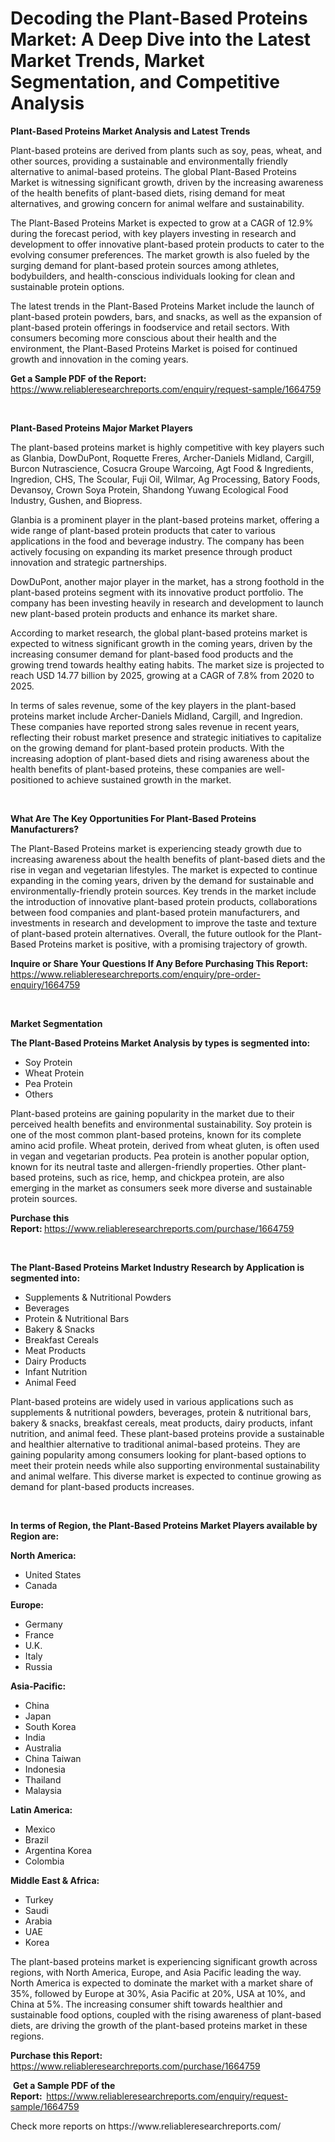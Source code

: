 <p><h1>Decoding the Plant-Based Proteins Market: A Deep Dive into the Latest Market Trends, Market Segmentation, and Competitive Analysis</h1></p><p><strong>Plant-Based Proteins Market Analysis and Latest Trends</strong></p>
<p><p>Plant-based proteins are derived from plants such as soy, peas, wheat, and other sources, providing a sustainable and environmentally friendly alternative to animal-based proteins. The global Plant-Based Proteins Market is witnessing significant growth, driven by the increasing awareness of the health benefits of plant-based diets, rising demand for meat alternatives, and growing concern for animal welfare and sustainability.</p><p>The Plant-Based Proteins Market is expected to grow at a CAGR of 12.9% during the forecast period, with key players investing in research and development to offer innovative plant-based protein products to cater to the evolving consumer preferences. The market growth is also fueled by the surging demand for plant-based protein sources among athletes, bodybuilders, and health-conscious individuals looking for clean and sustainable protein options.</p><p>The latest trends in the Plant-Based Proteins Market include the launch of plant-based protein powders, bars, and snacks, as well as the expansion of plant-based protein offerings in foodservice and retail sectors. With consumers becoming more conscious about their health and the environment, the Plant-Based Proteins Market is poised for continued growth and innovation in the coming years.</p></p>
<p><strong>Get a Sample PDF of the Report:&nbsp;</strong> <a href="https://www.reliableresearchreports.com/enquiry/request-sample/1664759">https://www.reliableresearchreports.com/enquiry/request-sample/1664759</a></p>
<p>&nbsp;</p>
<p><strong>Plant-Based Proteins Major Market Players</strong></p>
<p><p>The plant-based proteins market is highly competitive with key players such as Glanbia, DowDuPont, Roquette Freres, Archer-Daniels Midland, Cargill, Burcon Nutrascience, Cosucra Groupe Warcoing, Agt Food & Ingredients, Ingredion, CHS, The Scoular, Fuji Oil, Wilmar, Ag Processing, Batory Foods, Devansoy, Crown Soya Protein, Shandong Yuwang Ecological Food Industry, Gushen, and Biopress.</p><p>Glanbia is a prominent player in the plant-based proteins market, offering a wide range of plant-based protein products that cater to various applications in the food and beverage industry. The company has been actively focusing on expanding its market presence through product innovation and strategic partnerships.</p><p>DowDuPont, another major player in the market, has a strong foothold in the plant-based proteins segment with its innovative product portfolio. The company has been investing heavily in research and development to launch new plant-based protein products and enhance its market share.</p><p>According to market research, the global plant-based proteins market is expected to witness significant growth in the coming years, driven by the increasing consumer demand for plant-based food products and the growing trend towards healthy eating habits. The market size is projected to reach USD 14.77 billion by 2025, growing at a CAGR of 7.8% from 2020 to 2025.</p><p>In terms of sales revenue, some of the key players in the plant-based proteins market include Archer-Daniels Midland, Cargill, and Ingredion. These companies have reported strong sales revenue in recent years, reflecting their robust market presence and strategic initiatives to capitalize on the growing demand for plant-based protein products. With the increasing adoption of plant-based diets and rising awareness about the health benefits of plant-based proteins, these companies are well-positioned to achieve sustained growth in the market.</p></p>
<p>&nbsp;</p>
<p><strong>What Are The Key Opportunities For Plant-Based Proteins Manufacturers?</strong></p>
<p><p>The Plant-Based Proteins market is experiencing steady growth due to increasing awareness about the health benefits of plant-based diets and the rise in vegan and vegetarian lifestyles. The market is expected to continue expanding in the coming years, driven by the demand for sustainable and environmentally-friendly protein sources. Key trends in the market include the introduction of innovative plant-based protein products, collaborations between food companies and plant-based protein manufacturers, and investments in research and development to improve the taste and texture of plant-based protein alternatives. Overall, the future outlook for the Plant-Based Proteins market is positive, with a promising trajectory of growth.</p></p>
<p><strong>Inquire or Share Your Questions If Any Before Purchasing This Report:</strong> <a href="https://www.reliableresearchreports.com/enquiry/pre-order-enquiry/1664759">https://www.reliableresearchreports.com/enquiry/pre-order-enquiry/1664759</a></p>
<p>&nbsp;</p>
<p><strong>Market Segmentation</strong></p>
<p><strong>The Plant-Based Proteins Market Analysis by types is segmented into:</strong></p>
<p><ul><li>Soy Protein</li><li>Wheat Protein</li><li>Pea Protein</li><li>Others</li></ul></p>
<p><p>Plant-based proteins are gaining popularity in the market due to their perceived health benefits and environmental sustainability. Soy protein is one of the most common plant-based proteins, known for its complete amino acid profile. Wheat protein, derived from wheat gluten, is often used in vegan and vegetarian products. Pea protein is another popular option, known for its neutral taste and allergen-friendly properties. Other plant-based proteins, such as rice, hemp, and chickpea protein, are also emerging in the market as consumers seek more diverse and sustainable protein sources.</p></p>
<p><strong>Purchase this Report:&nbsp;</strong><a href="https://www.reliableresearchreports.com/purchase/1664759">https://www.reliableresearchreports.com/purchase/1664759</a></p>
<p>&nbsp;</p>
<p><strong>The Plant-Based Proteins Market Industry Research by Application is segmented into:</strong></p>
<p><ul><li>Supplements & Nutritional Powders</li><li>Beverages</li><li>Protein & Nutritional Bars</li><li>Bakery & Snacks</li><li>Breakfast Cereals</li><li>Meat Products</li><li>Dairy Products</li><li>Infant Nutrition</li><li>Animal Feed</li></ul></p>
<p><p>Plant-based proteins are widely used in various applications such as supplements & nutritional powders, beverages, protein & nutritional bars, bakery & snacks, breakfast cereals, meat products, dairy products, infant nutrition, and animal feed. These plant-based proteins provide a sustainable and healthier alternative to traditional animal-based proteins. They are gaining popularity among consumers looking for plant-based options to meet their protein needs while also supporting environmental sustainability and animal welfare. This diverse market is expected to continue growing as demand for plant-based products increases.</p></p>
<p>&nbsp;</p>
<p><strong>In terms of Region, the Plant-Based Proteins Market Players available by Region are:</strong></p>
<p>
    <p> <strong> North America: </strong>
        <ul>
            <li>United States</li>
            <li>Canada</li>
        </ul>
        </p> 
    <p> <strong> Europe: </strong>
        <ul>
            <li>Germany</li>
            <li>France</li>
            <li>U.K.</li>
            <li>Italy</li>
            <li>Russia</li>
        </ul>
        </p> 
    <p> <strong> Asia-Pacific: </strong>
        <ul>
            <li>China</li>
            <li>Japan</li>
            <li>South Korea</li>
            <li>India</li>
            <li>Australia</li>
            <li>China Taiwan</li>
            <li>Indonesia</li>
            <li>Thailand</li>
            <li>Malaysia</li>
        </ul>
        </p> 
    <p> <strong> Latin America: </strong>
        <ul>
            <li>Mexico</li>
            <li>Brazil</li>
            <li>Argentina Korea</li>
            <li>Colombia</li>
        </ul>
        </p> 
    <p> <strong> Middle East & Africa: </strong>
        <ul>
            <li>Turkey</li>
            <li>Saudi</li>
            <li>Arabia</li>
            <li>UAE</li>
            <li>Korea</li>
        </ul>
    </p>
    </p>
<p><p>The plant-based proteins market is experiencing significant growth across regions, with North America, Europe, and Asia Pacific leading the way. North America is expected to dominate the market with a market share of 35%, followed by Europe at 30%, Asia Pacific at 20%, USA at 10%, and China at 5%. The increasing consumer shift towards healthier and sustainable food options, coupled with the rising awareness of plant-based diets, are driving the growth of the plant-based proteins market in these regions.</p></p>
<p><strong>Purchase this Report: </strong><a href="https://www.reliableresearchreports.com/purchase/1664759">https://www.reliableresearchreports.com/purchase/1664759</a></p>
<p>&nbsp;<strong>Get a Sample PDF of the Report:&nbsp;&nbsp;</strong><a href="https://www.reliableresearchreports.com/enquiry/request-sample/1664759">https://www.reliableresearchreports.com/enquiry/request-sample/1664759</a></p>
<p><strong></strong></p>
<p>Check more reports on https://www.reliableresearchreports.com/</p>